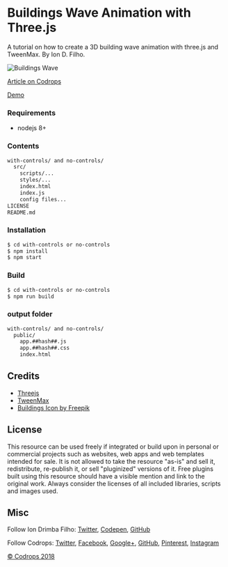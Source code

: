 # Buildings Wave Animation with Three.js

A tutorial on how to create a 3D building wave animation with three.js and TweenMax. By Ion D. Filho.

![Buildings Wave](https://tympanus.net/codrops/wp-content/uploads/2019/01/BuildingsWave_featured.jpg)

[Article on Codrops](https://tympanus.net/codrops/?p=37794)

[Demo](http://tympanus.net/Development/BuildingsWave/)

### Requirements
* nodejs 8+

### Contents
````bash
with-controls/ and no-controls/
  src/
    scripts/...
    styles/...
    index.html
    index.js
    config files...
LICENSE
README.md
````
### Installation
```sh
$ cd with-controls or no-controls
$ npm install
$ npm start
```
### Build
```sh
$ cd with-controls or no-controls
$ npm run build
```
### output folder
````bash
with-controls/ and no-controls/
  public/
    app.##hash##.js
    app.##hash##.css
    index.html
````
## Credits

* [Threejs](https://threejs.org/)
* [TweenMax](https://greensock.com/tweenmax)
* [Buildings Icon by Freepik](https://www.flaticon.com/free-icon/apartments_88945)

## License
This resource can be used freely if integrated or build upon in personal or commercial projects such as websites, web apps and web templates intended for sale. It is not allowed to take the resource "as-is" and sell it, redistribute, re-publish it, or sell "pluginized" versions of it. Free plugins built using this resource should have a visible mention and link to the original work. Always consider the licenses of all included libraries, scripts and images used.

## Misc

Follow Ion Drimba Filho: [Twitter](https://twitter.com/code__music), [Codepen](https://codepen.io/iondf_/), [GitHub](https://github.com/iondrimba)

Follow Codrops: [Twitter](http://www.twitter.com/codrops), [Facebook](http://www.facebook.com/codrops), [Google+](https://plus.google.com/101095823814290637419), [GitHub](https://github.com/codrops), [Pinterest](http://www.pinterest.com/codrops/), [Instagram](https://www.instagram.com/codropsss/)


[© Codrops 2018](http://www.codrops.com)






